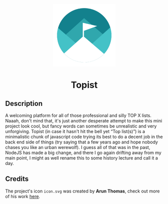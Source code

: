 <p align="center">
    <img src="public/images/icon.svg" width="200">
</p>
<h1 align="center">Topist</h1>

## Description
A welcoming platform for all of those professional and silly TOP X lists. Naaah, don't mind that, it's just another desperate attempt to make this mini project look cool, but fancy words can sometimes be unrealistic and very unforgiving.
Topist (in case it hasn't hit the bell yet “Top list(s)”) is a minimalistic chunk of javascript code trying its best to do a decent job in the back end side of things (try saying that a few years ago and hope nobody chases you like an urban werewolf). I guess all of that was in the past, NodeJS has made a big change, and there I go again drifting away from my main point, I might as well rename this to some history lecture and call it a day.

## Credits
The project's icon `icon.svg` was created by **Arun Thomas**, check out more of his work [here](https://www.iconfinder.com/arunxthomas).